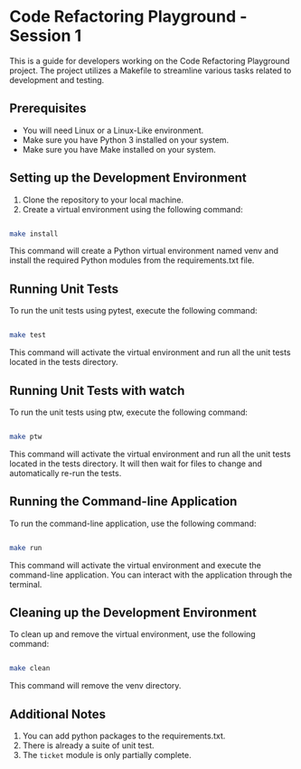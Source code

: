 # Code Refactoring Playground - Session 1

This is a guide for developers working on the Code Refactoring Playground
project. The project utilizes a Makefile to streamline various tasks related to
development and testing.

## Prerequisites

- You will need Linux or a Linux-Like environment.
- Make sure you have Python 3 installed on your system.
- Make sure you have Make installed on your system.

## Setting up the Development Environment

1. Clone the repository to your local machine.
2. Create a virtual environment using the following command:

```bash

make install
```

This command will create a Python virtual environment named venv and install the
required Python modules from the requirements.txt file.

## Running Unit Tests

To run the unit tests using pytest, execute the following command:

```bash

make test
```

This command will activate the virtual environment and run all the unit tests
located in the tests directory.

## Running Unit Tests with watch

To run the unit tests using ptw, execute the following command:

```bash

make ptw
```

This command will activate the virtual environment and run all the unit tests
located in the tests directory. It will then wait for files to change and
automatically re-run the tests.

## Running the Command-line Application

To run the command-line application, use the following command:

```bash

make run
```

This command will activate the virtual environment and execute the command-line
application. You can interact with the application through the terminal.

## Cleaning up the Development Environment

To clean up and remove the virtual environment, use the following command:

```bash

make clean
```

This command will remove the venv directory.

## Additional Notes

1. You can add python packages to the requirements.txt.
2. There is already a suite of unit test.
3. The `ticket` module is only partially complete.
